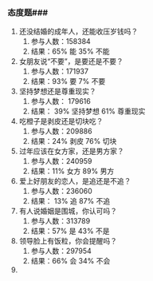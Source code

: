 ### 态度题###
1. 还没结婚的成年人，还能收压岁钱吗？
	1. 参与人数：158384
	2. 结果：65% 能 35% 不能
2. 女朋友说“不要”，是要还是不要？
	1. 参与人数：171937
	2. 结果：93% 要 7% 不要
3. 坚持梦想还是尊重现实？
	1. 参与人数： 179616
	2. 结果： 39% 坚持梦想 61% 尊重现实
4. 吃橙子是剥皮还是切块吃？
	1. 参与人数：209886
	2. 结果：24% 剥皮 76% 切块
5. 过年应该在女方家，还是男方家？
	1. 参与人数：240959
	2. 结果：11% 女方 89% 男方
6. 爱上好朋友的恋人，是追还是不追？
	1. 参与人数：236060
	2. 结果： 13% 追 87% 不追
7. 有人说婚姻是围城，你认可吗？
	1. 参与人数：313789
	2. 结果：57% 是 43% 不是
8. 领导脸上有饭粒，你会提醒吗？
	1. 参与人数：297954
	2. 结果：66% 会 34% 不会
9. 






 

